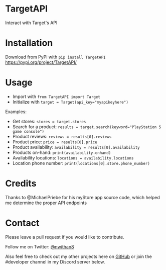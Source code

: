 # TargetAPI
Interact with Target's API

# Installation
Download from PyPi with ``pip install TargetAPI``
https://pypi.org/project/TargetAPI/

# Usage
- Import with ``from TargetAPI import Target``
- Initialize with ``target = Target(api_key="myapikeyhere")``

Examples:
- Get stores: ``stores = target.stores``
- Search for a product: ``results = target.search(keyword="PlayStation 5 game console")``
- Product reviews: ``reviews = results[0].reviews``
- Product price: ``price = results[0].price``
- Product availability: ``availability = results[0].availability``
- Products on-hand: ``print(availability.onhand)``
- Availability locations: ``locations = availability.locations``
- Location phone number: ``print(locations[0].store.phone_number)``


# Credits
Thanks to @MichaelPriebe for his myStore app source code, which helped me determine the proper API endpoints

# Contact
Please leave a pull request if you would like to contribute.

Follow me on Twitter: [@nwithan8](https://twitter.com/nwithan8)

Also feel free to check out my other projects here on [GitHub](https://github.com/nwithan8) or join the #developer channel in my Discord server below.

<div align="center">
	<p>
		<a href="https://discord.gg/ygRDVE9"><img src="https://discordapp.com/api/guilds/472537215457689601/widget.png?style=banner2" alt="" /></a>
	</p>
</div>
